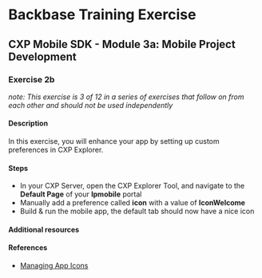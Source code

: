 # Backbase Training Exercise

## CXP Mobile SDK - Module 3a: Mobile Project Development

### Exercise 2b

_note: This exercise is 3 of 12 in a series of exercises that follow on from each other and should not be used independently_

#### Description

In this exercise, you will enhance your app by setting up custom preferences in CXP Explorer.

#### Steps

 - In your CXP Server, open the CXP Explorer Tool, and navigate to the **Default Page** of your **lpmobile** portal
 - Manually add a preference called **icon** with a value of **IconWelcome**
 - Build & run the mobile app, the default tab should now have a nice icon

#### Additional resources

#### References

 - [Managing App Icons](https://my.backbase.com/resources/documentation/mobile-sdk/1.2/cxpmanager_images.html)
